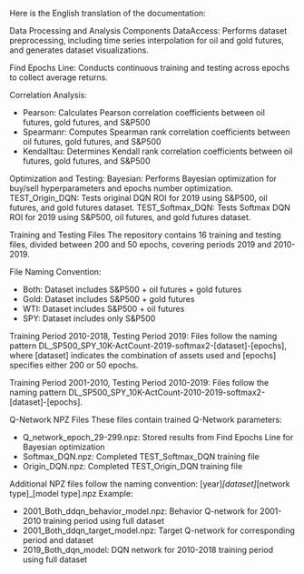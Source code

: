 Here is the English translation of the documentation:

Data Processing and Analysis Components
DataAccess: Performs dataset preprocessing, including time series interpolation for oil and gold futures, and generates dataset visualizations.

Find Epochs Line: Conducts continuous training and testing across epochs to collect average returns.

Correlation Analysis:
- Pearson: Calculates Pearson correlation coefficients between oil futures, gold futures, and S&P500
- Spearmanr: Computes Spearman rank correlation coefficients between oil futures, gold futures, and S&P500
- Kendalltau: Determines Kendall rank correlation coefficients between oil futures, gold futures, and S&P500

Optimization and Testing:
Bayesian: Performs Bayesian optimization for buy/sell hyperparameters and epochs number optimization.
TEST_Origin_DQN: Tests original DQN ROI for 2019 using S&P500, oil futures, and gold futures dataset.
TEST_Softmax_DQN: Tests Softmax DQN ROI for 2019 using S&P500, oil futures, and gold futures dataset.

Training and Testing Files
The repository contains 16 training and testing files, divided between 200 and 50 epochs, covering periods 2019 and 2010-2019.

File Naming Convention:
- Both: Dataset includes S&P500 + oil futures + gold futures
- Gold: Dataset includes S&P500 + gold futures
- WTI: Dataset includes S&P500 + oil futures
- SPY: Dataset includes only S&P500

Training Period 2010-2018, Testing Period 2019:
Files follow the naming pattern DL_SP500_SPY_10K-ActCount-2019-softmax2-[dataset]-[epochs], where [dataset] indicates the combination of assets used and [epochs] specifies either 200 or 50 epochs.

Training Period 2001-2010, Testing Period 2010-2019:
Files follow the naming pattern DL_SP500_SPY_10K-ActCount-2010-2019-softmax2-[dataset]-[epochs].

Q-Network NPZ Files
These files contain trained Q-Network parameters:
- Q_network_epoch_29-299.npz: Stored results from Find Epochs Line for Bayesian optimization
- Softmax_DQN.npz: Completed TEST_Softmax_DQN training file
- Origin_DQN.npz: Completed TEST_Origin_DQN training file

Additional NPZ files follow the naming convention:
[year]_[dataset]_[network type]_[model type].npz
Example:
- 2001_Both_ddqn_behavior_model.npz: Behavior Q-network for 2001-2010 training period using full dataset
- 2001_Both_ddqn_target_model.npz: Target Q-network for corresponding period and dataset
- 2019_Both_dqn_model: DQN network for 2010-2018 training period using full dataset 

